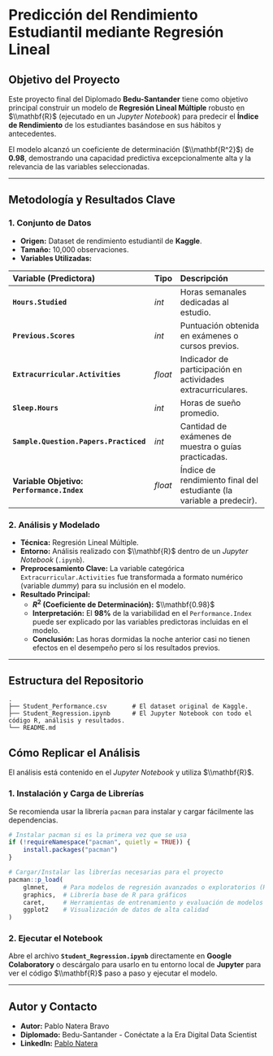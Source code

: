 # Predicción del Rendimiento Estudiantil mediante Regresión Lineal

## Objetivo del Proyecto

Este proyecto final del Diplomado **Bedu-Santander** tiene como objetivo principal construir un modelo de **Regresión Lineal Múltiple** robusto en $\\mathbf{R}$ (ejecutado en un *Jupyter Notebook*) para predecir el **Índice de Rendimiento** de los estudiantes basándose en sus hábitos y antecedentes.

El modelo alcanzó un coeficiente de determinación ($\\mathbf{R^2}$) de **$0.98$**, demostrando una capacidad predictiva excepcionalmente alta y la relevancia de las variables seleccionadas.

-----

## Metodología y Resultados Clave

### 1\. Conjunto de Datos

  * **Origen:** Dataset de rendimiento estudiantil de **Kaggle**.
  * **Tamaño:** 10,000 observaciones.
  * **Variables Utilizadas:**

| Variable (Predictora) | Tipo | Descripción |
| :--- | :--- | :--- |
| **`Hours.Studied`** | *int* | Horas semanales dedicadas al estudio. |
| **`Previous.Scores`** | *int* | Puntuación obtenida en exámenes o cursos previos. |
| **`Extracurricular.Activities`** | *float* | Indicador de participación en actividades extracurriculares. |
| **`Sleep.Hours`** | *int* | Horas de sueño promedio. |
| **`Sample.Question.Papers.Practiced`** | *int* | Cantidad de exámenes de muestra o guías practicadas. |
| **Variable Objetivo:** **`Performance.Index`** | *float* | Índice de rendimiento final del estudiante (la variable a predecir). |

### 2\. Análisis y Modelado

  * **Técnica:** Regresión Lineal Múltiple.
  * **Entorno:** Análisis realizado con $\\mathbf{R}$ dentro de un *Jupyter Notebook* (`.ipynb`).
  * **Preprocesamiento Clave:** La variable categórica `Extracurricular.Activities` fue transformada a formato numérico (variable *dummy*) para su inclusión en el modelo.
  * **Resultado Principal:**
      * **$R^2$ (Coeficiente de Determinación):** $\\mathbf{0.98}$
      * **Interpretación:** El **98%** de la variabilidad en el `Performance.Index` puede ser explicado por las variables predictoras incluidas en el modelo.
      * **Conclusión:** Las horas dormidas la noche anterior casi no tienen efectos en el desempeño pero sí los resultados previos.

-----

## Estructura del Repositorio

```
.
├── Student_Performance.csv       # El dataset original de Kaggle.
├── Student_Regression.ipynb      # El Jupyter Notebook con todo el código R, análisis y resultados.
└── README.md
```

## Cómo Replicar el Análisis

El análisis está contenido en el *Jupyter Notebook* y utiliza $\\mathbf{R}$.

### 1\. Instalación y Carga de Librerías

Se recomienda usar la librería `pacman` para instalar y cargar fácilmente las dependencias.

```r
# Instalar pacman si es la primera vez que se usa
if (!requireNamespace("pacman", quietly = TRUE)) {
    install.packages("pacman")
}

# Cargar/Instalar las librerías necesarias para el proyecto
pacman::p_load(
    glmnet,    # Para modelos de regresión avanzados o exploratorios (Ridge/Lasso)
    graphics,  # Librería base de R para gráficos
    caret,     # Herramientas de entrenamiento y evaluación de modelos
    ggplot2    # Visualización de datos de alta calidad
)
```

### 2\. Ejecutar el Notebook

Abre el archivo **`Student_Regression.ipynb`** directamente en **Google Colaboratory** o descárgalo para usarlo en tu entorno local de **Jupyter** para ver el código $\\mathbf{R}$ paso a paso y ejecutar el modelo.

-----

## Autor y Contacto

  * **Autor:** Pablo Natera Bravo
  * **Diplomado:** Bedu-Santander - Conéctate a la Era Digital Data Scientist
  * **LinkedIn:** [Pablo Natera](https://www.linkedin.com/in/pablo-natera-464531299)
